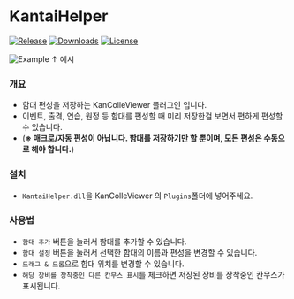 # KantaiHelper

[![Release](https://img.shields.io/github/release/CirnoV/KantaiHelper.svg?style=flat-square)](https://github.com/CirnoV/KantaiHelper/releases/latest)
[![Downloads](https://img.shields.io/github/downloads/CirnoV/KantaiHelper/latest/total.svg?style=flat-square)](https://github.com/CirnoV/KantaiHelper/releases/latest)
[![License](https://img.shields.io/github/license/CirnoV/KantaiHelper.svg?style=flat-square)](https://github.com/CirnoV/KantaiHelper/blob/master/LICENSE)

![Example](http://i.imgur.com/V3Iekgb.png)
↑ 예시


### 개요

* 함대 편성을 저장하는 KanColleViewer 플러그인 입니다.
* 이벤트, 출격, 연습, 원정 등 함대를 편성할 때 미리 저장한걸 보면서 편하게 편성할 수 있습니다.
* (**※ 매크로/자동 편성이 아닙니다. 함대를 저장하기만 할 뿐이며, 모든 편성은 수동으로 해야 합니다.**)

### 설치

* `KantaiHelper.dll`을 KanColleViewer 의 `Plugins`폴더에 넣어주세요.

### 사용법

* `함대 추가` 버튼을 눌러서 함대를 추가할 수 있습니다.
* `함대 설정` 버튼을 눌러서 선택한 함대의 이름과 편성을 변경할 수 있습니다.
* `드래그 & 드롭`으로 함대 위치를 변경할 수 있습니다.
* `해당 장비를 장착중인 다른 칸무스 표시`를 체크하면 저장된 장비를 장착중인 칸무스가 표시됩니다.
